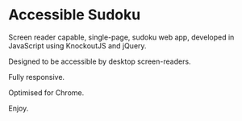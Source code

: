 # Accessible Sudoku

Screen reader capable, single-page, sudoku web app, developed in JavaScript using KnockoutJS and jQuery.

Designed to be accessible by desktop screen-readers.

Fully responsive.

Optimised for Chrome.

Enjoy.